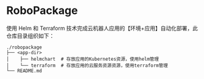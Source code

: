 # RoboPackage

使用 Helm 和 Terraform 技术完成云机器人应用的【环境+应用】自动化部署，此仓库目录组织如下：

```shell
./robopackage
├── <app-dir>
│    ├── helmchart  # 存放应用的Kubernetes资源，使用helm管理
│    └── terraform  # 存放应用的云服务资源资源，使用terraform管理
└── README.md
```
